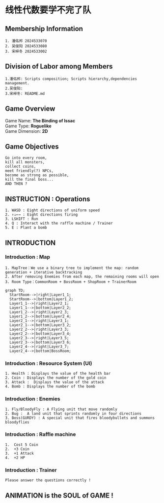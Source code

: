 # **线性代数要学不完了队**

## **Membership Information**
    1. 潘佑邦 2024533070
    2. 吴俊阳 2024533080
    3. 宋梓冬 2024533002

## **Division of Labor among Members**
    1.潘佑邦: Scripts composition; Scripts hierarchy,dependencies management.
    2.吴俊阳:
    3.宋梓冬: README.md

## **Game Overview**
Game Name: **The Binding of Issac**  
Game Type: **Roguelike**  
Game Dimension: **2D**

## **Game Objectives**
    Go into every room, 
    kill all monsters, 
    collect coins,
    meet friendly(?) NPCs,
    become as strong as possible, 
    kill the final boss...
    AND THEN ?

## **INSTRUCTION : Operations**
    1. WASD : Eight directions of uniform speed
    2. ↑↓←→ : Eight directions firing
    3. LSHIFT : Run
    4. Q : Interact with the raffle machine / Trainer
    5. E : Plant a bomb
## **INTRODUCTION**
### Introduction : Map
    1. MapTree：We use a binary tree to implement the map: random generation + iterative backtracking
    2. After removing Enemies from each map, the remaining rooms will open
    3. Room Type：CommonRoom + BossRoom + ShopRoom + TrainerRoom
```mermaid
graph TD;
  StartRoom-->|right|Layer1_1;
  StartRoom-->|bottom|Layer1_2;
  Layer1_1-->|right|Layer2_1;
  Layer1_1-->|bottom|Layer2_2;
  Layer1_2-->|right|Layer2_3;
  Layer1_2-->|bottom|Layer2_4;
  Layer2_1-->|right|Layer3_1;
  Layer2_1-->|bottom|Layer3_2;
  Layer2_2-->|right|Layer3_3;
  Layer2_2-->|bottom|Layer3_4;
  Layer2_3-->|right|Layer3_5;
  Layer2_3-->|bottom|Layer3_6;
  Layer2_4-->|right|Layer3_7;
  Layer2_4-->|bottom|BossRoom;
```
### Introduction : Resource System (UI)
    1. Health : Displays the value of the health bar
    2. Coin : Displays the number of the gold coin
    3. Attack :  Displays the value of the attack
    4. Bomb : Displays the number of the bomb
   
### Introduction : Enemies
    1. Fly/BloodyFly : A Flying unit that move randomly
    2. Bug :  A land unit that sprints randomly in four directions
    3. Boss(GURDY) : A special unit that fires bloodybullets and summons bloodyflies
   
### Introduction : Raffle machine  
    1.  Cost 5 Coin
    2.  +3 Coin
    3.  +1 Attack
    4.  +2 HP
   
### Introduction : Trainer  
    Please answer the questions correctly !
   

## ANIMATION is the SOUL of GAME !